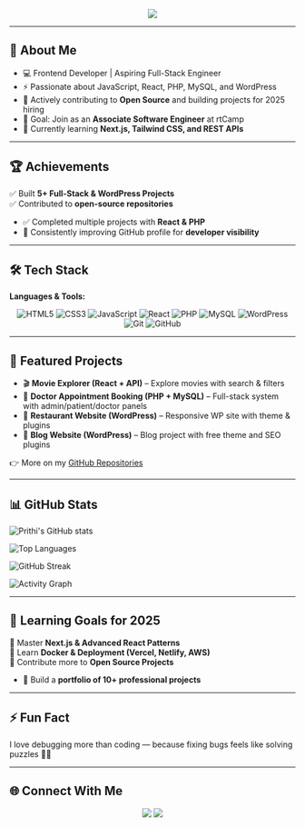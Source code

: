 <p align="center">
  <img src="https://capsule-render.vercel.app/api?type=waving&color=gradient&height=250&section=header&text=Prithi%20.B&fontSize=60&fontAlignY=35&desc=Frontend%20Developer%20|%20Aspiring%20Full-Stack%20Engineer&descAlignY=55&animation=fadeIn" />
</p>

---

## 👋 About Me  
- 💻 Frontend Developer | Aspiring Full-Stack Engineer  
- ⚡ Passionate about JavaScript, React, PHP, MySQL, and WordPress  
- 🚀 Actively contributing to **Open Source** and building projects for 2025 hiring  
- 🎯 Goal: Join as an **Associate Software Engineer** at rtCamp  
- 🌱 Currently learning **Next.js, Tailwind CSS, and REST APIs**  

---

## 🏆 Achievements  
 ✅ Built **5+ Full-Stack & WordPress Projects**  
 ✅ Contributed to **open-source repositories**  
- ✅ Completed multiple projects with **React & PHP**  
- 🥇 Consistently improving GitHub profile for **developer visibility**  

---

## 🛠️ Tech Stack  
**Languages & Tools:**  
<div align="center">
  
![HTML5](https://img.shields.io/badge/HTML5-E34F26?style=for-the-badge&logo=html5&logoColor=white)
![CSS3](https://img.shields.io/badge/CSS3-1572B6?style=for-the-badge&logo=css3&logoColor=white)
![JavaScript](https://img.shields.io/badge/JavaScript-F7DF1E?style=for-the-badge&logo=javascript&logoColor=black)
![React](https://img.shields.io/badge/React-20232A?style=for-the-badge&logo=react&logoColor=61DAFB)
![PHP](https://img.shields.io/badge/PHP-777BB4?style=for-the-badge&logo=php&logoColor=white)
![MySQL](https://img.shields.io/badge/MySQL-4479A1?style=for-the-badge&logo=mysql&logoColor=white)
![WordPress](https://img.shields.io/badge/WordPress-21759B?style=for-the-badge&logo=wordpress&logoColor=white)
![Git](https://img.shields.io/badge/Git-F05032?style=for-the-badge&logo=git&logoColor=white)
![GitHub](https://img.shields.io/badge/GitHub-181717?style=for-the-badge&logo=github&logoColor=white)

</div>

---

## 📂 Featured Projects  

- 🎬 **Movie Explorer (React + API)** – Explore movies with search & filters  
- 🏥 **Doctor Appointment Booking (PHP + MySQL)** – Full-stack system with admin/patient/doctor panels  
- 🍴 **Restaurant Website (WordPress)** – Responsive WP site with theme & plugins  
- 📝 **Blog Website (WordPress)** – Blog project with free theme and SEO plugins  

👉 More on my [GitHub Repositories](https://github.com/prithi2004?tab=repositories)

---

## 📊 GitHub Stats  

![Prithi's GitHub stats](https://github-readme-stats.vercel.app/api?username=prithi2004&show_icons=true&theme=radical&cache_seconds=86400)  

![Top Languages](https://github-readme-stats.vercel.app/api/top-langs/?username=prithi2004&layout=compact&theme=radical&cache_seconds=86400)  

![GitHub Streak](https://streak-stats.demolab.com?user=prithi2004&theme=radical)  

![Activity Graph](https://github-readme-activity-graph.vercel.app/graph?username=prithi2004&theme=radical&area=true)  

---

## 🚀 Learning Goals for 2025  
🔹 Master **Next.js & Advanced React Patterns**  
 🔹 Learn **Docker & Deployment (Vercel, Netlify, AWS)**  
 🔹 Contribute more to **Open Source Projects**  
- 🔹 Build a **portfolio of 10+ professional projects**  

---

## ⚡ Fun Fact  
I love debugging more than coding — because fixing bugs feels like solving puzzles 🧩🔥  

---

## 🌐 Connect With Me  
<p align="center">
  <a href="https://www.linkedin.com/in/prithi2004"><img src="https://img.shields.io/badge/LinkedIn-0A66C2?style=for-the-badge&logo=linkedin&logoColor=white"/></a>
  <a href="mailto:prithi2004@gmail.com"><img src="https://img.shields.io/badge/Gmail-D14836?style=for-the-badge&logo=gmail&logoColor=white"/></a>
</p>
